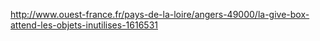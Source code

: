 http://www.ouest-france.fr/pays-de-la-loire/angers-49000/la-give-box-attend-les-objets-inutilises-1616531

